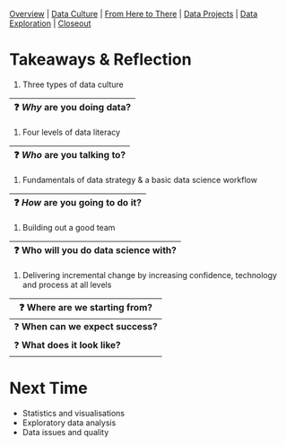 [Overview](./00_overview.md) | [Data Culture](./01_culture.md) |
[From Here to There](./02_fromheretothere.md) | [Data Projects](./03_projects.md) | [Data Exploration](./04_dataexploration.md) | [Closeout](./05_closeout.md)

# Takeaways & Reflection

1. Three types of data culture

  | :question: *Why* are you doing data? |
  | ---------------------------------- |

1. Four levels of data literacy

  | :question: *Who* are you talking to? |
  | ---------------------------------- |

1. Fundamentals of data strategy & a basic data science workflow

  | :question: *How* are you going to do it? |
  | -------------------------------------- |

1. Building out a good team

  | :question: Who will you do data science with? |
  | --------------------------------------------- |

1. Delivering incremental change by increasing confidence, technology and process at all levels

  | :question: Where are we starting from? |
  | -------------------------------------- |
  | :question: **When can we expect success?** |
  | :question: **What does it look like?**     |

# Next Time

* Statistics and visualisations
* Exploratory data analysis
* Data issues and quality
